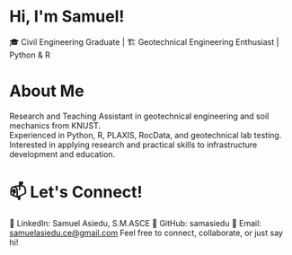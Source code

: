 # Hi, I'm Samuel!

🎓 Civil Engineering Graduate | 🏗️ Geotechnical Engineering Enthusiast | Python & R


# About Me
Research and Teaching Assistant in geotechnical engineering and soil mechanics from KNUST.  
Experienced in Python, R, PLAXIS, RocData, and geotechnical lab testing.  
Interested in applying research and practical skills to infrastructure development and education.  

# 📫 Let's Connect!
💼 LinkedIn: Samuel Asiedu, S.M.ASCE
📝 GitHub: samasiedu
📧 Email: samuelasiedu.ce@gmail.com
Feel free to connect, collaborate, or just say hi! 

<!--
**samasiedu/samasiedu** is a ✨ _special_ ✨ repository because its `README.md` (this file) appears on your GitHub profile.

Here are some ideas to get you started:

- 🔭 I’m currently working on ...
- 🌱 I’m currently learning ...
- 👯 I’m looking to collaborate on ...
- 🤔 I’m looking for help with ...
- 💬 Ask me about ...
- 📫 How to reach me: ...
- 😄 Pronouns: ...
- ⚡ Fun fact: ...
-->





